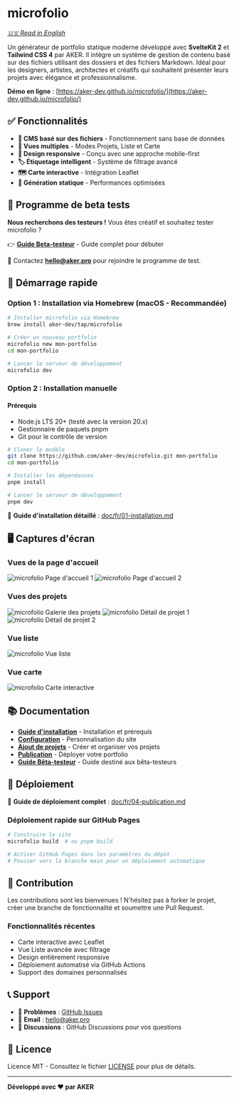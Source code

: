 # microfolio

_[🇺🇸 Read in English](README.md)_

Un générateur de portfolio statique moderne développé avec **SvelteKit 2** et **Tailwind CSS 4** par AKER. Il intègre un système de gestion de contenu basé sur des fichiers utilisant des dossiers et des fichiers Markdown. Idéal pour les designers, artistes, architectes et créatifs qui souhaitent présenter leurs projets avec élégance et professionnalisme.

**Démo en ligne** : [https://aker-dev.github.io/microfolio/](https://aker-dev.github.io/microfolio/)

## ✅ Fonctionnalités

- **📁 CMS basé sur des fichiers** - Fonctionnement sans base de données
- **🎨 Vues multiples** - Modes Projets, Liste et Carte
- **📱 Design responsive** - Conçu avec une approche mobile-first
- **🏷️ Étiquetage intelligent** - Système de filtrage avancé
- **🗺️ Carte interactive** - Intégration Leaflet
- **🚀 Génération statique** - Performances optimisées

## 🧪 Programme de beta tests

**Nous recherchons des testeurs !** Vous êtes créatif et souhaitez tester microfolio ?

👉 **[Guide Beta-testeur](doc/fr/guide-beta-testeurs.md)** - Guide complet pour débuter

📧 Contactez **hello@aker.pro** pour rejoindre le programme de test.

## 🚀 Démarrage rapide

### Option 1 : Installation via Homebrew (macOS - Recommandée)

```bash
# Installer microfolio via Homebrew
brew install aker-dev/tap/microfolio

# Créer un nouveau portfolio
microfolio new mon-portfolio
cd mon-portfolio

# Lancer le serveur de développement
microfolio dev
```

### Option 2 : Installation manuelle

#### Prérequis

- Node.js LTS 20+ (testé avec la version 20.x)
- Gestionnaire de paquets pnpm
- Git pour le contrôle de version

```bash
# Cloner le modèle
git clone https://github.com/aker-dev/microfolio.git mon-portfolio
cd mon-portfolio

# Installer les dépendances
pnpm install

# Lancer le serveur de développement
pnpm dev
```

📖 **Guide d'installation détaillé** : [doc/fr/01-installation.md](doc/fr/01-installation.md)

## 🖥️ Captures d'écran

### Vues de la page d'accueil

![microfolio Page d'accueil 1](doc/screenshots/microfolio_home_01.png)
![microfolio Page d'accueil 2](doc/screenshots/microfolio_home_02.png)

### Vues des projets

![microfolio Galerie des projets](doc/screenshots/microfolio_projects.png)
![microfolio Détail de projet 1](doc/screenshots/microfolio_project_01.png)
![microfolio Détail de projet 2](doc/screenshots/microfolio_project_02.png)

### Vue liste

![microfolio Vue liste](doc/screenshots/microfolio_list.png)

### Vue carte

![microfolio Carte interactive](doc/screenshots/microfolio_map.png)

## 📚 Documentation

- **[Guide d'installation](doc/fr/01-installation.md)** - Installation et prérequis
- **[Configuration](doc/fr/02-configuration.md)** - Personnalisation du site
- **[Ajout de projets](doc/fr/03-ajout-projets.md)** - Créer et organiser vos projets
- **[Publication](doc/fr/04-publication.md)** - Déployer votre portfolio
- **[Guide Bêta-testeur](doc/fr/guide-beta-testeurs.md)** - Guide destiné aux bêta-testeurs

## 🚀 Déploiement

📖 **Guide de déploiement complet** : [doc/fr/04-publication.md](doc/fr/04-publication.md)

### Déploiement rapide sur GitHub Pages

```bash
# Construire le site
microfolio build  # ou pnpm build

# Activer GitHub Pages dans les paramètres du dépôt
# Pousser vers la branche main pour un déploiement automatique
```

## 🤝 Contribution

Les contributions sont les bienvenues ! N'hésitez pas à forker le projet, créer une branche de fonctionnalité et soumettre une Pull Request.

### Fonctionnalités récentes

- Carte interactive avec Leaflet
- Vue Liste avancée avec filtrage
- Design entièrement responsive
- Déploiement automatisé via GitHub Actions
- Support des domaines personnalisés

## 📞 Support

- 🐛 **Problèmes** : [GitHub Issues](https://github.com/aker-dev/microfolio/issues)
- 📧 **Email** : hello@aker.pro
- 💬 **Discussions** : GitHub Discussions pour vos questions

## 📄 Licence

Licence MIT - Consultez le fichier [LICENSE](LICENSE) pour plus de détails.

---

**Développé avec ❤️ par AKER**
